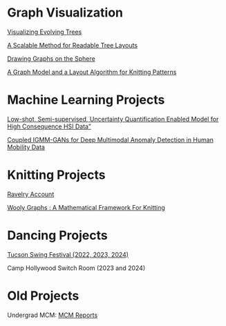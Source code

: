 
# Graph Visualization

[Visualizing Evolving Trees](https://ryngray.github.io/dynamic-trees/index.html)

[A Scalable Method for Readable Tree Layouts](https://tiga1231.github.io/zmlt/demo/overview.html)

[Drawing Graphs on the Sphere](https://ryngray.github.io/Drawing_Graphs_on_the_Sphere__AVI_.pdf)

[A Graph Model and a Layout Algorithm for Knitting Patterns](https://arxiv.org/abs/2406.13800)

# Machine Learning Projects

[Low-shot, Semi-supervised,
Uncertainty Quantification Enabled Model for High Consequence HSI Data”](https://ieeexplore.ieee.org/document/9843707)

[Coupled IGMM-GANs for Deep Multimodal Anomaly Detection in Human Mobility Data](https://arxiv.org/abs/1809.02728)


# Knitting Projects

[Ravelry Account](https://ravelry.com/people/booksforever)

[Wooly Graphs : A Mathematical Framework For Knitting](https://arxiv.org/abs/2407.00511)

# Dancing Projects

[Tucson Swing Festival (2022, 2023, 2024)](https://tucsonswingfestival.com)

Camp Hollywood Switch Room (2023 and 2024)

# Old Projects

Undergrad MCM: [MCM Reports](MCM/mcm.md)
